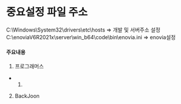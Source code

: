 # 중요설정 파일 주소
C:\Windows\System32\drivers\etc\hosts				=>	개발 및 서버주소 설정	 
C:\enoviaV6R2021x\server\win_b64\code\bin\enovia.ini		=>	enovia설정

#### 주요내용
1. 프로그래머스
- 1.


2. BackJoon
